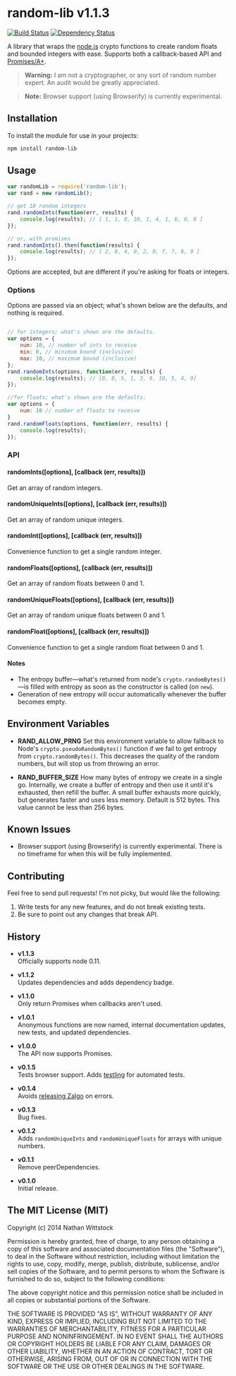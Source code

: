 # random-lib v1.1.3

[![Build Status](https://travis-ci.org/fardog/node-random-lib.svg)](https://travis-ci.org/fardog/node-random-lib) [![Dependency Status](https://gemnasium.com/fardog/node-random-lib.svg)](https://gemnasium.com/fardog/node-random-lib)

A library that wraps the [node.js](http://nodejs.org) crypto functions to create random floats and bounded integers with ease. Supports both a callback-based API and [Promises/A+](http://promisesaplus.com/).

> **Warning:** I am not a cryptographer, or any sort of random number expert. An audit would be greatly appreciated.

> **Note:** Browser support (using Browserify) is currently experimental.

## Installation

To install the module for use in your projects:

```bash
npm install random-lib
```

## Usage

```js
var randomLib = require('random-lib');
var rand = new randomLib();

// get 10 random integers
rand.randomInts(function(err, results) {
	console.log(results); // [ 1, 1, 8, 10, 1, 4, 1, 6, 0, 8 ]
});

// or, with promises
rand.randomInts().then(function(results) {
	console.log(results); // [ 2, 8, 4, 0, 2, 0, 7, 7, 8, 9 ]
});
```

Options are accepted, but are different if you're asking for floats or integers.

### Options

Options are passed via an object; what's shown below are the defaults, and nothing is required.

```js

// for integers; what's shown are the defaults.
var options = {
	num: 10, // number of ints to receive
	min: 0, // minimum bound (inclusive)
	max: 10, // maximum bound (inclusive)
};
rand.randomInts(options, function(err, results) {
	console.log(results); // [0, 8, 5, 1, 3, 9, 10, 5, 4, 9]
});

//for floats; what's shown are the defaults.
var options = {
	num: 10 // number of floats to receive
}
rand.randomFloats(options, function(err, results) {
	console.log(results);
});
```

### API

#### randomInts([options], [callback (err, results)]) 

Get an array of random integers.

#### randomUniqueInts([options], [callback (err, results)])

Get an array of random unique integers.

#### randomInt([options], [callback (err, results)])

Convenience function to get a single random integer.

#### randomFloats([options], [callback (err, results)])

Get an array of random floats between 0 and 1.

#### randomUniqueFloats([options], [callback (err, results)])

Get an array of random unique floats between 0 and 1.

#### randomFloat([options], [callback (err, results)])

Convenience function to get a single random float between 0 and 1.


#### Notes

- The entropy buffer—what's returned from node's `crypto.randomBytes()`—is filled with entropy as soon as the constructor is called (on `new`).
- Generation of new entropy will occur automatically whenever the buffer becomes empty.

## Environment Variables

- **RAND_ALLOW_PRNG**
Set this environment variable to allow fallback to Node's `crypto.pseudoRandomBytes()` function if we fail to get entropy from `crypto.randomBytes()`. This decreases the quality of the random numbers, but will stop us from throwing an error.

- **RAND_BUFFER_SIZE**
How many bytes of entropy we create in a single go. Internally, we create a buffer of entropy and then use it until it's exhausted, then refill the buffer. A small buffer exhausts more quickly, but generates faster and uses less memory. Default is 512 bytes. This value cannot be less than 256 bytes.

## Known Issues

- Browser support (using Browserify) is currently experimental. There is no timeframe for when this will be fully implemented.

## Contributing

Feel free to send pull requests! I'm not picky, but would like the following:

1. Write tests for any new features, and do not break existing tests.
2. Be sure to point out any changes that break API.

## History

- **v1.1.3**  
Officially supports node 0.11.

- **v1.1.2**  
Updates dependencies and adds dependency badge.

- **v1.1.0**  
Only return Promises when callbacks aren't used.

- **v1.0.1**  
Anonymous functions are now named, internal documentation updates, new tests, and updated dependencies.

- **v1.0.0**  
The API now supports Promises.

- **v0.1.5**  
Tests browser support. Adds [testling](https://ci.testling.com/) for automated tests.

- **v0.1.4**  
Avoids [releasing Zalgo](http://blog.izs.me/post/59142742143/designing-apis-for-asynchrony) on errors.

- **v0.1.3**  
Bug fixes.

- **v0.1.2**  
Adds `randomUniqueInts` and `randomUniqueFloats` for arrays with unique numbers.

- **v0.1.1**  
Remove peerDependencies.

- **v0.1.0**  
Initial release.

## The MIT License (MIT)

Copyright (c) 2014 Nathan Wittstock

Permission is hereby granted, free of charge, to any person obtaining a copy of
this software and associated documentation files (the "Software"), to deal in
the Software without restriction, including without limitation the rights to
use, copy, modify, merge, publish, distribute, sublicense, and/or sell copies of
the Software, and to permit persons to whom the Software is furnished to do so,
subject to the following conditions:

The above copyright notice and this permission notice shall be included in all
copies or substantial portions of the Software.

THE SOFTWARE IS PROVIDED "AS IS", WITHOUT WARRANTY OF ANY KIND, EXPRESS OR
IMPLIED, INCLUDING BUT NOT LIMITED TO THE WARRANTIES OF MERCHANTABILITY, FITNESS
FOR A PARTICULAR PURPOSE AND NONINFRINGEMENT. IN NO EVENT SHALL THE AUTHORS OR
COPYRIGHT HOLDERS BE LIABLE FOR ANY CLAIM, DAMAGES OR OTHER LIABILITY, WHETHER
IN AN ACTION OF CONTRACT, TORT OR OTHERWISE, ARISING FROM, OUT OF OR IN
CONNECTION WITH THE SOFTWARE OR THE USE OR OTHER DEALINGS IN THE SOFTWARE.

